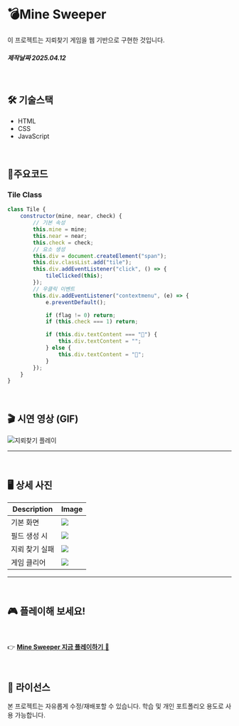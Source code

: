 # 💣Mine Sweeper

이 프로젝트는 지뢰찾기 게임을 웹 기반으로 구현한 것입니다.  

##### 제작날짜 2025.04.12

<br>

## 🛠 기술스택
- HTML
- CSS
- JavaScript

<br>

## 📝주요코드
### Tile Class
```js
class Tile {
    constructor(mine, near, check) {
        // 기본 속성
        this.mine = mine;
        this.near = near;
        this.check = check;
        // 요소 생성
        this.div = document.createElement("span");
        this.div.classList.add("tile");
        this.div.addEventListener("click", () => {
            tileClicked(this);
        });
        // 우클릭 이벤트
        this.div.addEventListener("contextmenu", (e) => {
            e.preventDefault();

            if (flag != 0) return;
            if (this.check === 1) return;

            if (this.div.textContent === "🚩") {
                this.div.textContent = "";
            } else {
                this.div.textContent = "🚩";
            }
        });
    }
}
```

<br>

## 🎬 시연 영상 (GIF)

![지뢰찾기 플레이](https://github.com/user-attachments/assets/463060a4-5086-47ee-9bc7-4b38c915c7a5)

---

<br>

## 🖥️ 상세 사진
|Description|Image|
|--|--|
|기본 화면|<img src="https://github.com/user-attachments/assets/ab499d14-be7e-4d54-bc92-f1d146220e48">|  
|필드 생성 시|<img src="https://github.com/user-attachments/assets/3c4cc947-4e91-40b4-b8ca-cf15b3d53f4b">|
|지뢰 찾기 실패|<img src="https://github.com/user-attachments/assets/1738d77d-4e45-40f2-b800-8c9fc6426594">|
|게임 클리어|<img src="https://github.com/user-attachments/assets/5563fb65-e96d-49cb-84e1-b019b2e8f1e2">|

---
<br>

## 🎮 플레이해 보세요!
<br>

👉 [**Mine Sweeper 지금 플레이하기** 🚀](https://waltdev29.github.io/MineSweeper/)

<br>

## 📃 라이선스

본 프로젝트는 자유롭게 수정/재배포할 수 있습니다. 학습 및 개인 포트폴리오 용도로 사용 가능합니다.  
